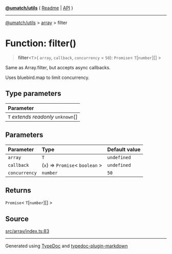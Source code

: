 [**@umatch/utils**](../../README.md) ( [Readme](../../README.md) \| [API](../../API.md) )

---

[@umatch/utils](../../API.md) > [array](../README.md) > filter

# Function: filter()

> **filter**\<`T`\>(
> `array`,
> `callback`,
> `concurrency` = `50`): `Promise`\< `T`[`number`][] \>

Same as Array.filter, but accepts async callbacks.

Uses bluebird.map to limit concurrency.

## Type parameters

| Parameter                            |
| :----------------------------------- |
| `T` _extends_ _readonly_ `unknown`[] |

## Parameters

| Parameter     | Type                              | Default value |
| :------------ | :-------------------------------- | :------------ |
| `array`       | `T`                               | `undefined`   |
| `callback`    | (`x`) => `Promise`\< `boolean` \> | `undefined`   |
| `concurrency` | `number`                          | `50`          |

## Returns

`Promise`\< `T`[`number`][] \>

## Source

[src/array/index.ts:83](https://github.com/umatch-oficial/utils/blob/a9008ad/src/array/index.ts#L83)

---

Generated using [TypeDoc](https://typedoc.org/) and [typedoc-plugin-markdown](https://www.npmjs.com/package/typedoc-plugin-markdown)
